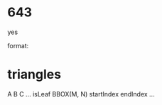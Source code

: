 # 643
yes

format:


# triangles
<triangle number> A B C
...
isLeaf BBOX(M, N) startIndex endIndex
...
